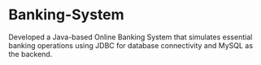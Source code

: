# Banking-System
Developed a Java-based Online Banking System that simulates essential banking operations using JDBC for database connectivity and MySQL as the backend.
